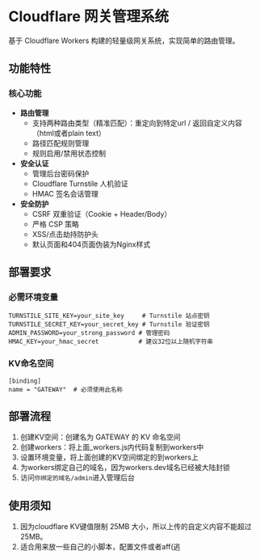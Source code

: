 # Cloudflare 网关管理系统

基于 Cloudflare Workers 构建的轻量级网关系统，实现简单的路由管理。

## 功能特性

### 核心功能
- **路由管理**
  - 支持两种路由类型（精准匹配）：重定向到特定url / 返回自定义内容（html或者plain text）
  - 路径匹配规则管理
  - 规则启用/禁用状态控制
- **安全认证**
  - 管理后台密码保护
  - Cloudflare Turnstile 人机验证
  - HMAC 签名会话管理
- **安全防护**
  - CSRF 双重验证（Cookie + Header/Body）
  - 严格 CSP 策略
  - XSS/点击劫持防护头
  - 默认页面和404页面伪装为Nginx样式

## 部署要求

### 必需环境变量
```env
TURNSTILE_SITE_KEY=your_site_key     # Turnstile 站点密钥
TURNSTILE_SECRET_KEY=your_secret_key # Turnstile 验证密钥
ADMIN_PASSWORD=your_strong_password # 管理密码
HMAC_KEY=your_hmac_secret           # 建议32位以上随机字符串
```
### KV命名空间
```env
[binding]
name = "GATEWAY"  # 必须使用此名称
```

## 部署流程
1. 创建KV空间：创建名为 GATEWAY 的 KV 命名空间
2. 创建workers：将上面_workers.js内代码复制到workers中
3. 设置环境变量，将上面创建的KV空间绑定的到workers上
4. 为workers绑定自己的域名，因为workers.dev域名已经被大陆封锁
5. 访问```你绑定的域名/admin```进入管理后台

## 使用须知
1. 因为cloudflare KV键值限制 25MB 大小，所以上传的自定义内容不能超过 25MB。
2. 适合用来放一些自己的小脚本，配置文件或者aff(逃
